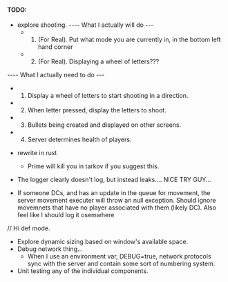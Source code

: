 #### TODO:

* explore shooting.
---- What I actually will do ---
  * 1. (For Real). Put what mode you are currently in, in the bottom left hand
    corner
  * 2. (For Real). Displaying a wheel of letters???

---- What I actually need to do ---
  * 1.  Display a wheel of letters to start shooting in a direction.
  * 2.  When letter pressed, display the letters to shoot.
  * 3.  Bullets being created and displayed on other screens.
  * 4.  Server determines health of players.


* rewrite in rust
  * Prime will kill you in tarkov if you suggest this.

* The logger clearly doesn't log, but instead leaks.... NICE TRY GUY...
* If someone DCs, and has an update in the queue for movement, the server
  movement executer will throw an null exception.  Should ignore movemnets that
  have no player associated with them (likely DC).  Also feel like I should log
  it osemwhere

// Hi def mode.
* Explore dynamic sizing based on window's available space.
* Debug network thing...
  * When I use an environment var, DEBUG=true, network protocols sync with the
    server and contain some sort of numbering system.
* Unit testing any of the individual components.

